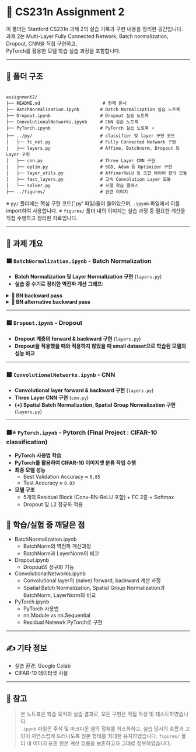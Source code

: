 # 📘 CS231n Assignment 2  

이 폴더는 Stanford CS231n 과제 2의 실습 기록과 구현 내용을 정리한 공간입니다.  
과제 2는 Multi-Layer Fully Connected Network, Batch normalization, Dropout, CNN을 직접 구현하고,  
PyTorch를 활용한 모델 학습 실습 과정을 포함합니다.

---

## 📁 폴더 구조

<pre><code>
assignment2/
├── README.md                        # 현재 문서
├── BatchNormalization.ipynb        # Batch Normalization 실습 노트북
├── Dropout.ipynb                   # Dropout 실습 노트북
├── ConvolutionalNetworks.ipynb     # CNN 실습 노트북
├── PyTorch.ipynb                   # PyTorch 실습 노트북 ⭐️
├── ../py/                          # classifier 및 layer 구현 코드
│   ├── fc_net.py                   # Fully Connected Network 구현
│   ├── layers.py                   # Affine, Batchnorm, Dropout 등 Layer 구현
│   ├── cnn.py                      # Three Layer CNN 구현
│   ├── optim.py                    # SGD, Adam 등 Optimizer 구현
│   ├── layer_utils.py              # Affine+ReLU 등 조합 레이어 편의 모듈
│   ├── fast_layers.py              # 고속 Convolution Layer 모듈
│   └── solver.py                   # 모델 학습 클래스
├── ../figures/                     # 관련 이미지
</code></pre>

※ `py/` 폴더에는 핵심 구현 코드('.py' 파일)들이 들어있으며, `.ipynb` 파일에서 이를 import하여 사용합니다.
※ `figures/` 폴더 내의 이미지는 실습 과정 중 필요한 계산을 직접 수행하고 정리한 자료입니다.

---

## 📄 과제 개요

### 🟦 `BatchNormalization.ipynb` - Batch Normalization

- **Batch Normalization 및 Layer Normalization 구현** (`layers.py`)
- **실습 중 수기로 정리한 역전파 계산 그래프:**

<details> <summary><strong>📌 BN backward pass</strong></summary> <p align="center"> 
<img src="https://github.com/retnivv/AIKU-portfolio/raw/main/cs231n/assignment2/image/batchnorm_backward.jpg" width="750"/> </p> </details> <details> <summary><strong>📌 BN alternative backward pass</strong></summary> <p align="center"> 
<img src="https://github.com/retnivv/AIKU-portfolio/raw/main/cs231n/assignment2/image/batchnorm_backward_alt.jpg" width="750"/> </p> </details>

---

### 🟨 `Dropout.ipynb` - Dropout

- **Dropout 계층의 forward & backward 구현** (`layers.py`)
- **Dropout을 적용했을 때와 적용하지 않았을 때 small dataset으로 학습된 모델의 성능 비교**

---

### 🟥 `ConvolutionalNetworks.ipynb` - CNN

- **Convolutional layer forward & backward 구현** (`layers.py`)
- **Three Layer CNN 구현** (`cnn.py`)
- **(+) Spatial Batch Normalization, Spatial Group Normalization 구현** (`layers.py`)

---

### 🟩⭐️ `PyTorch.ipynb` - Pytorch (Final Project : CIFAR-10 classification)

- **PyTorch 사용법 학습**
- **PyTorch를 활용하여 CIFAR-10 이미지셋 분류 작업 수행**
- **최종 모델 성능**
  - Best Validation Accuracy ≈ `0.85`
  - Test Accuracy ≈ `0.83`
- **모델 구조**  
   - 5개의 Residual Block (Conv-BN-ReLU 포함) + FC 2층 + Softmax  
   - Dropout 및 L2 정규화 적용


## 🧠 학습/실험 중 깨달은 점

- BatchNormalization.ipynb
  - BatchNorm의 역전파 계산과정
  - BatchNorm과 LayerNorm의 비교
- Dropout.ipynb
  - Dropout의 정규화 기능
- ConvolutionalNetworks.ipynb
  - Convolutional layer의 (naive) forward, backward 계산 과정
  - Spatial Batch Normalization, Spatial Group Normalization과 BatchNorm, LayerNorm의 비교
- PyTorch.ipynb
  - PyTorch 사용법
  - nn.Module vs nn.Sequential
  - Residual Network PyTorch로 구현

---

## ✍️ 기타 정보

- 실습 환경: Google Colab  
- CIFAR-10 데이터셋 사용 

---

## 📝 참고

> 본 노트북은 학습 목적의 실습 결과로, 모든 구현은 직접 작성 및 테스트하였습니다.  
> `.ipynb` 파일은 주석 및 마크다운 셀의 정제를 최소화하고, 실습 당시의 흐름과 고민이 자연스럽게 드러나도록 원본 형태를 최대한 유지하였습니다.
> `figures/` 폴더 내 이미지 또한 원본 계산 흐름을 보존하고자 그대로 첨부하였습니다.
